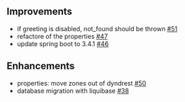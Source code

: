 ## Improvements

- if greeting is disabled, not_found should be thrown [#51](https://github.com/th-schwarz/DynDRest/issues/51)
- refactore of the properties [#47](https://github.com/th-schwarz/DynDRest/issues/47)
- update spring boot to 3.4.1 [#46](https://github.com/th-schwarz/DynDRest/issues/46)

## Enhancements

- properties: move zones out of dyndrest [#50](https://github.com/th-schwarz/DynDRest/issues/50)
- database migration with liquibase [#38](https://github.com/th-schwarz/DynDRest/issues/38)


